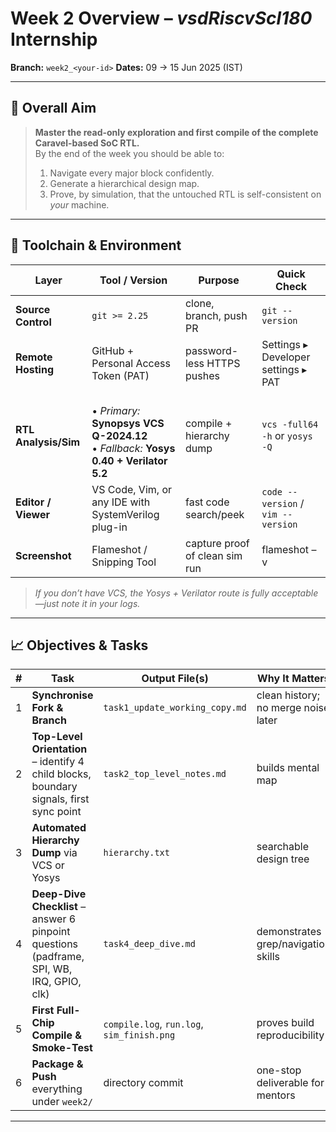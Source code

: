 # Week 2 Overview – *vsdRiscvScl180* Internship  
**Branch:** `week2_<your-id>`   **Dates:** 09 → 15 Jun 2025 (IST)

---

## 🎯 Overall Aim
> **Master the read-only exploration and first compile of the complete Caravel-based SoC RTL.**  
> By the end of the week you should be able to:
> 1. Navigate every major block confidently.  
> 2. Generate a hierarchical design map.  
> 3. Prove, by simulation, that the untouched RTL is self-consistent on *your* machine.

---

## 🧰 Toolchain & Environment

| Layer | Tool / Version | Purpose | Quick Check |
|-------|----------------|---------|-------------|
| **Source Control** | `git >= 2.25` | clone, branch, push PR | `git --version` |
| **Remote Hosting** | GitHub + Personal Access Token (PAT) | password-less HTTPS pushes | Settings ▸ Developer settings ▸ PAT |
| **RTL Analysis/Sim** | <br>• *Primary:* **Synopsys VCS Q-2024.12**<br>• *Fallback:* **Yosys 0.40 + Verilator 5.2** | compile + hierarchy dump | `vcs -full64 -h` or `yosys -Q` |
| **Editor / Viewer** | VS Code, Vim, or any IDE with SystemVerilog plug-in | fast code search/peek | `code --version` / `vim --version` |
| **Screenshot** | Flameshot / Snipping Tool | capture proof of clean sim run | flameshot –v |

> *If you don’t have VCS, the Yosys + Verilator route is fully acceptable—just note it in your logs.*

---

## 📈 Objectives & Tasks

| # | Task | Output File(s) | Why It Matters |
|---|------|----------------|----------------|
| 1 | **Synchronise Fork & Branch** | `task1_update_working_copy.md` | clean history; no merge noise later |
| 2 | **Top-Level Orientation** – identify 4 child blocks, boundary signals, first sync point | `task2_top_level_notes.md` | builds mental map |
| 3 | **Automated Hierarchy Dump** via VCS or Yosys | `hierarchy.txt` | searchable design tree |
| 4 | **Deep-Dive Checklist** – answer 6 pinpoint questions (padframe, SPI, WB, IRQ, GPIO, clk) | `task4_deep_dive.md` | demonstrates grep/navigation skills |
| 5 | **First Full-Chip Compile & Smoke-Test** | `compile.log`, `run.log`, `sim_finish.png` | proves build reproducibility |
| 6 | **Package & Push** everything under `week2/` | directory commit | one-stop deliverable for mentors |

---




